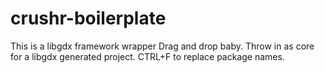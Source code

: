 # crushr-boilerplate
This is a libgdx framework wrapper
Drag and drop baby. Throw in as core for a libgdx generated project. CTRL+F to replace package names.
